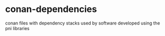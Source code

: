 # conan-dependencies
conan files with dependency stacks used by software developed using the pni libraries

